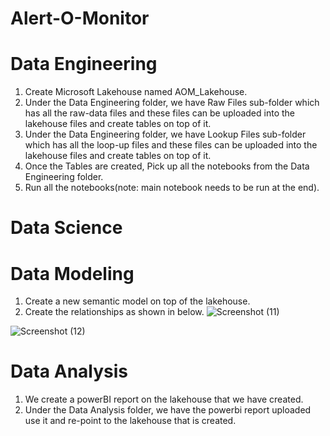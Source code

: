 # Alert-O-Monitor
# Data Engineering
1. Create Microsoft Lakehouse named AOM_Lakehouse.
2. Under the Data Engineering folder, we have Raw Files sub-folder which has all the raw-data files and these files can be uploaded into the lakehouse files and create tables on top of it.
3.  Under the Data Engineering folder, we have Lookup Files sub-folder which has all the loop-up files and these files can be uploaded into the lakehouse files and create tables on top of it.
4.  Once the Tables are created, Pick up all the notebooks from the Data Engineering folder.
5.  Run all the notebooks(note: main notebook needs to be run at the end).

# Data Science 

# Data Modeling
1. Create a new semantic model on top of the lakehouse.
2. Create the relationships as shown in below.
![Screenshot (11)](https://github.com/shaleen410/Alert-O-Monitor/assets/160255203/04b3dcbe-e8e2-4b3c-a16d-6d11f2e4007e)

![Screenshot (12)](https://github.com/shaleen410/Alert-O-Monitor/assets/160255203/4e8312bf-d4aa-49b7-98bd-75fa186f4b10)

# Data Analysis
1. We create a powerBI report on the lakehouse that we have created.
2. Under the Data Analysis folder, we have the powerbi report uploaded use it and re-point to the lakehouse that is created.




   
